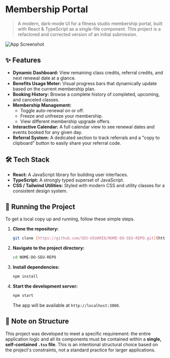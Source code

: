 # Membership Portal

> A modern, dark-mode UI for a fitness studio membership portal, built with React & TypeScript as a single-file component. This project is a refactored and corrected version of an initial submission.

![App Screenshot](https://i.imgur.com/u5u2G2z.png)


## ✨ Features

- **Dynamic Dashboard:** View remaining class credits, referral credits, and next renewal date at a glance.
- **Benefits Usage Meter:** Visual progress bars that dynamically update based on the current membership plan.
- **Booking History:** Browse a complete history of completed, upcoming, and canceled classes.
- **Membership Management:**
  - Toggle auto-renewal on or off.
  - Freeze and unfreeze your membership.
  - View different membership upgrade offers.
- **Interactive Calendar:** A full calendar view to see renewal dates and events booked for any given day.
- **Referral System:** A dedicated section to track referrals and a "copy to clipboard" button to easily share your referral code.

## 🛠️ Tech Stack

- **React:** A JavaScript library for building user interfaces.
- **TypeScript:** A strongly typed superset of JavaScript.
- **CSS / Tailwind Utilities:** Styled with modern CSS and utility classes for a consistent design system.

## 🚀 Running the Project

To get a local copy up and running, follow these simple steps.

1.  **Clone the repository:**
    ```bash
    git clone [https://github.com/SEU-USUARIO/NOME-DO-SEU-REPO.git](https://github.com/SEU-USUARIO/NOME-DO-SEU-REPO.git)
    ```
2.  **Navigate to the project directory:**
    ```bash
    cd NOME-DO-SEU-REPO
    ```
3.  **Install dependencies:**
    ```bash
    npm install
    ```
4.  **Start the development server:**
    ```bash
    npm start
    ```
    The app will be available at `http://localhost:3000`.

## 📝 Note on Structure

This project was developed to meet a specific requirement: the entire application logic and all its components must be contained within a **single, self-contained `.tsx` file**. This is an intentional structural choice based on the project's constraints, not a standard practice for larger applications.

